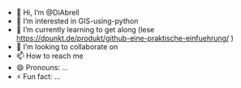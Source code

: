 - 👋 Hi, I’m @DiAbrell
- 👀 I’m interested in GIS-using-python
- 🌱 I’m currently learning to get along (lese https://dpunkt.de/produkt/github-eine-praktische-einfuehrung/ )
- 💞️ I’m looking to collaborate on 
- 📫 How to reach me 
- 😄 Pronouns: ...
- ⚡ Fun fact: ...

<!---
DiAbrell/DiAbrell is a ✨ special ✨ repository because its `README.md` (this file) appears on your GitHub profile.
You can click the Preview link to take a look at your changes.
--->
